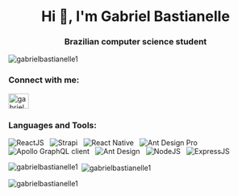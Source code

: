 <h1 align="center">Hi 👋, I'm Gabriel Bastianelle</h1>
<h3 align="center">Brazilian computer science student</h3>

<p align="left"> <img src="https://komarev.com/ghpvc/?username=gabrielbastianelle1&label=Profile%20views&color=0e75b6&style=flat" alt="gabrielbastianelle1" /> </p>

<h3 align="left">Connect with me:</h3>
<p align="left">
<a href="https://instagram.com/gabrielbastianelle" target="blank"><img align="center" src="https://raw.githubusercontent.com/rahuldkjain/github-profile-readme-generator/master/src/images/icons/Social/instagram.svg" alt="gabrielbastianelle" height="30" width="40" /></a>
</p>

<h3 align="left">Languages and Tools:</h3>
<img alt="ReactJS" src="https://img.shields.io/badge/react_JS%20-%2320232a.svg?&style=for-the-badge&logo=react&logoColor=%2361DAFB" />&nbsp;&nbsp;
<img alt="Strapi" src="https://img.shields.io/badge/strapi%20-%232E7EEA.svg?&style=for-the-badge&logo=strapi&logoColor=white" />&nbsp;&nbsp;
<img alt="React Native" src="https://img.shields.io/badge/react_native%20-%2320232a.svg?&style=for-the-badge&logo=react&logoColor=%2361DAFB" />&nbsp;&nbsp;
<img alt="Ant Design Pro" src="https://img.shields.io/badge/Ant_Design_Pro-0170FE?style=for-the-badge&logo=ant-design&logoColor=white" />&nbsp;&nbsp;
<img alt="Apollo GraphQL client" src="https://img.shields.io/badge/-Apollo_GraphQL-311C87?style=for-the-badge&logo=apollo-graphql" />&nbsp;&nbsp;
<img alt="Ant Design" src="https://img.shields.io/badge/-Ant_Design-%230170FE?&style=for-the-badge&logo=ant-design&logoColor=white" />&nbsp;&nbsp;
<img alt="NodeJS" src="https://img.shields.io/badge/node.js-6DA55F?style=for-the-badge&logo=node.js&logoColor=white" />&nbsp;&nbsp;
<img alt="ExpressJS" src="https://img.shields.io/badge/express.js-%23404d59.svg?style=for-the-badge&logo=express&logoColor=%2361DAFB" />&nbsp;&nbsp;

<p><img align="left" src="https://github-readme-stats.vercel.app/api/top-langs?username=gabrielbastianelle1&show_icons=true&locale=en&layout=compact" alt="gabrielbastianelle1" /></p>

<p>&nbsp;<img align="center" src="https://github-readme-stats.vercel.app/api?username=gabrielbastianelle1&show_icons=true&locale=en" alt="gabrielbastianelle1" /></p>

<p><img align="center" src="https://github-readme-streak-stats.herokuapp.com/?user=gabrielbastianelle1&" alt="gabrielbastianelle1" /></p>

